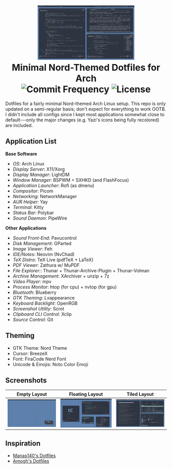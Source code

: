 <h1 align="center">
  <img src="https://github.com/Hudson-Liu/Dotfiles-Desktop/blob/main/Plain%20Rice.png" width="60%">
  <br>
  Minimal Nord-Themed Dotfiles for Arch
  <br>
  <img src="https://img.shields.io/github/commit-activity/y/Hudson-Liu/Dotfiles-Desktop?style=for-the-badge&labelColor=%234c566a&color=%235e81ac" alt="Commit Frequency">
  <img src="https://img.shields.io/github/license/Hudson-Liu/Dotfiles-Desktop?style=for-the-badge&labelColor=%234c566a&color=%235e81ac" alt="License">
</h1>

Dotfiles for a fairly minimal Nord-themed Arch Linux setup. This repo is only updated on a semi-regular basis; don't expect for everything to work OOTB. I didn't include all configs since I kept most applications somewhat close to default---only the major changes (e.g. Yazi's icons being fully recolored) are included.
## Application List
**Base Software**
- *OS*: Arch Linux
- *Display Server*: X11/Xorg
- *Display Manager*: LightDM
- *Window Manager*: BSPWM + SXHKD (and FlashFocus)
- *Application Launcher*: Rofi (as dmenu)
- *Compositor*: Picom
- *Networking*: NetworkManager
- *AUR Helper*: Yay
- *Terminal*: Kitty
- *Status Bar*: Polybar
- *Sound Daemon*: PipeWire

**Other Applications**
- *Sound Front-End*: Pavucontrol
- *Disk Management*: GParted
- *Image Viewer*: Feh
- *IDE/Notes*: Neovim (NvChad)
- *TeX Distro*: TeX Live (pdfTeX + LaTeX)
- *PDF Viewer*: Zathura w/ MuPDF
- *File Explorer:*: Thunar + Thunar-Archive-Plugin + Thunar-Volman
- *Archive Management*: XArchiver + unzip + 7z
- *Video Player*:  mpv
- *Process Monitor*: htop (for cpu) + nvtop (for gpu)
- *Bluetooth*: Blueberry
- *GTK Theming*: Lxappearance
- *Keyboard Backlight*: OpenRGB
- *Screenshot Utility*: Scrot
- *Clipboard CLI Control*: Xclip
- *Source Control*: Git

## Theming
  - GTK Theme: Nord Theme
  - Cursor: BreezeX
  - Font: FiraCode Nerd Font
  - Unicode & Emojis: Noto Color Emoji
## Screenshots

| Empty Layout | Floating Layout | Tiled Layout |
|--------------|-----------------|--------------|
| ![Empty](Plain-Rice-Blank.png) | ![Floating](Plain-Rice-Floating.png) | ![Tiled](Plain-Rice-Casual.png) |

## Inspiration
- [Manas140's Dotfiles](https://github.com/Manas140/dotfiles)
- [Amogh's Dotfiles](https://github.com/amogh-w/dotfiles)

